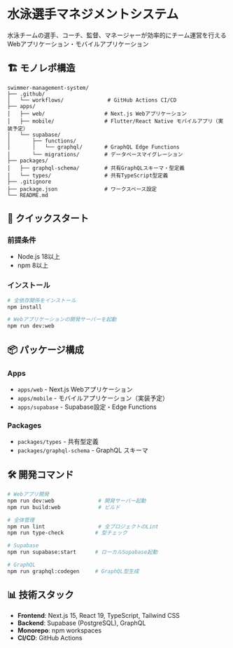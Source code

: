 # 水泳選手マネジメントシステム

水泳チームの選手、コーチ、監督、マネージャーが効率的にチーム運営を行えるWebアプリケーション・モバイルアプリケーション

## 🏗️ モノレポ構造

```
swimmer-management-system/
├── .github/
│   └── workflows/              # GitHub Actions CI/CD
├── apps/
│   ├── web/                   # Next.js Webアプリケーション
│   ├── mobile/                # Flutter/React Native モバイルアプリ（実装予定）
│   └── supabase/
│       ├── functions/
│       │   └── graphql/       # GraphQL Edge Functions
│       └── migrations/        # データベースマイグレーション
├── packages/
│   ├── graphql-schema/        # 共有GraphQLスキーマ・型定義
│   └── types/                 # 共有TypeScript型定義
├── .gitignore
├── package.json               # ワークスペース設定
└── README.md
```

## 🚀 クイックスタート

### 前提条件
- Node.js 18以上
- npm 8以上

### インストール

```bash
# 全依存関係をインストール
npm install

# Webアプリケーションの開発サーバーを起動
npm run dev:web
```

## 📦 パッケージ構成

### Apps
- `apps/web` - Next.js Webアプリケーション
- `apps/mobile` - モバイルアプリケーション（実装予定）
- `apps/supabase` - Supabase設定・Edge Functions

### Packages
- `packages/types` - 共有型定義
- `packages/graphql-schema` - GraphQL スキーマ

## 🛠️ 開発コマンド

```bash
# Webアプリ開発
npm run dev:web              # 開発サーバー起動
npm run build:web            # ビルド

# 全体管理
npm run lint                 # 全プロジェクトのLint
npm run type-check          # 型チェック

# Supabase
npm run supabase:start      # ローカルSupabase起動

# GraphQL
npm run graphql:codegen     # GraphQL型生成
```

## 📊 技術スタック

- **Frontend**: Next.js 15, React 19, TypeScript, Tailwind CSS
- **Backend**: Supabase (PostgreSQL), GraphQL
- **Monorepo**: npm workspaces
- **CI/CD**: GitHub Actions
